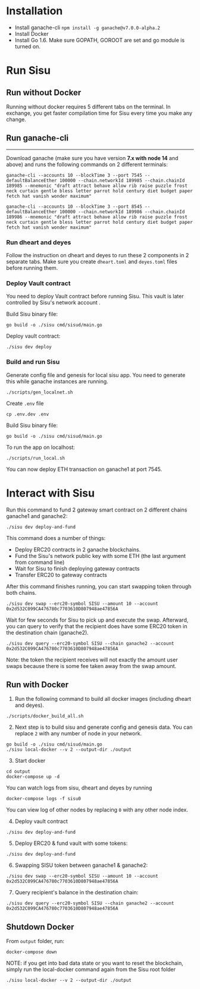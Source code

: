 # Installation

- Install ganache-cli `npm install -g ganache@v7.0.0-alpha.2`
- Install Docker
- Install Go 1.6. Make sure GOPATH, GOROOT are set and go module is turned on.

# Run Sisu

## Run without Docker
Running without docker requires 5 different tabs on the terminal. In exchange, you get faster compilation time for Sisu every time you make any change.

## Run ganache-cli
---

Download ganache (make sure you have version **7.x with node 14** and above) and runs the following commands on 2 different terminals:

```
ganache-cli --accounts 10 --blockTime 3 --port 7545 --defaultBalanceEther 100000 --chain.networkId 189985 --chain.chainId 189985 --mnemonic "draft attract behave allow rib raise puzzle frost neck curtain gentle bless letter parrot hold century diet budget paper fetch hat vanish wonder maximum"
```

```
ganache-cli --accounts 10 --blockTime 3 --port 8545 --defaultBalanceEther 100000 --chain.networkId 189986 --chain.chainId 189986 --mnemonic "draft attract behave allow rib raise puzzle frost neck curtain gentle bless letter parrot hold century diet budget paper fetch hat vanish wonder maximum"
```

### Run dheart and deyes
Follow the instruction on dheart and deyes to run these 2 components in 2 separate tabs. Make sure you create `dheart.toml` and `deyes.toml` files before running them.

### Deploy Vault contract
You need to deploy Vault contract before running Sisu. This vault is later controlled by Sisu's network account .

Build Sisu binary file:

```
go build -o ./sisu cmd/sisud/main.go
```

Deploy vault contract:
```
./sisu dev deploy
```

### Build and run Sisu

Generate config file and genesis for local sisu app. You need to generate this while ganache instances are running.

```
./scripts/gen_localnet.sh
```

Create `.env` file

```
cp .env.dev .env
```

Build Sisu binary file:

```
go build -o ./sisu cmd/sisud/main.go
```

To run the app on localhost:

```
./scripts/run_local.sh
```

You can now deploy ETH transaction on ganache1 at port 7545.

# Interact with Sisu

Run this command to fund 2 gateway smart contract on 2 different chains ganache1 and ganache2:

```
./sisu dev deploy-and-fund
```

This command does a number of things:
- Deploy ERC20 contracts in 2 ganache blockchains.
- Fund the Sisu's network public key with some ETH (the last argument from command line)
- Wait for Sisu to finish deploying gateway contracts
- Transfer ERC20 to gateway contracts

After this command finishes running, you can start swapping token through both chains.

```
./sisu dev swap --erc20-symbol SISU --amount 10 --account 0x2d532C099CA476780c7703610D807948ae47856A
```

Wait for few seconds for Sisu to pick up and execute the swap. Afterward, you can query to verify that the recipient does have some ERC20 token in the destination chain (ganache2).

```
./sisu dev query --erc20-symbol SISU --chain ganache2 --account 0x2d532C099CA476780c7703610D807948ae47856A
```

Note: the token the recipient receives will not exactly the amount user swaps because there is some fee taken away from the swap amount.


## Run with Docker
1. Run the following command to build all docker images (including dheart and deyes).
```
./scripts/docker_build_all.sh
```
2. Next step is to build sisu and generate config and genesis data. You can replace `2` with any number of node in your network.
```
go build -o ./sisu cmd/sisud/main.go
./sisu local-docker --v 2 --output-dir ./output
```
3. Start docker
```
cd output
docker-compose up -d
```
You can watch logs from sisu, dheart and deyes by running
```
docker-compose logs -f sisu0
```
You can view log of other nodes by replacing `0` with any other node index.

4. Deploy vault contract

```
./sisu dev deploy-and-fund
```

5. Deploy ERC20 & fund vault with some tokens:

```
./sisu dev deploy-and-fund
```

6. Swapping SISU token between ganache1 & ganache2:

```
./sisu dev swap --erc20-symbol SISU --amount 10 --account 0x2d532C099CA476780c7703610D807948ae47856A
```

7. Query recipient's balance in the destination chain:

```
./sisu dev query --erc20-symbol SISU --chain ganache2 --account 0x2d532C099CA476780c7703610D807948ae47856A
```


## Shutdown Docker
From `output` folder, run:

```
docker-compose down
```

NOTE: if you get into bad data state or you want to reset the blockchain, simply run the local-docker command again from the Sisu root folder
```
./sisu local-docker --v 2 --output-dir ./output
```
